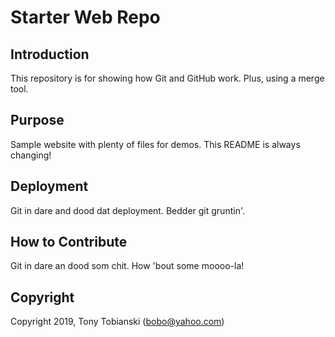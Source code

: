 # Starter Web Repo

## Introduction

This repository is for showing how Git and GitHub work. Plus, using a merge tool.

## Purpose

Sample website with plenty of files for demos. This README is always changing!

## Deployment

Git in dare and dood dat deployment. Bedder git gruntin'.

## How to Contribute

Git in dare an dood som chit. How 'bout some moooo-la!

## Copyright

Copyright 2019, Tony Tobianski (bobo@yahoo.com)